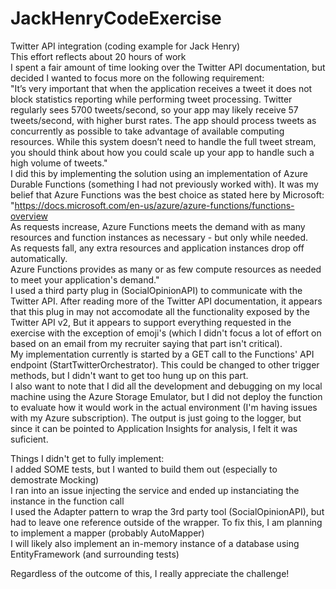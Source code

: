 # JackHenryCodeExercise
Twitter API integration (coding example for Jack Henry)  
This effort reflects about 20 hours of work  
I spent a fair amount of time looking over the Twitter API documentation, but decided I wanted to focus more on the following requirement:  
"It’s very important that when the application receives a tweet it does not block statistics reporting while performing tweet processing. Twitter regularly sees 5700 tweets/second, so your app may likely receive 57 tweets/second, with higher burst rates. The app should process tweets as concurrently as possible to take advantage of available computing resources. While this system doesn’t need to handle the full tweet stream, you should think about how you could scale up your app to handle such a high volume of tweets."  
I did this by implementing the solution using an implementation of Azure Durable Functions (something I had not previously worked with). It was my belief that Azure Functions was the best choice as stated here by Microsoft:  
"https://docs.microsoft.com/en-us/azure/azure-functions/functions-overview  
As requests increase, Azure Functions meets the demand with as many resources and function instances as necessary - but only while needed.  
As requests fall, any extra resources and application instances drop off automatically.  
Azure Functions provides as many or as few compute resources as needed to meet your application's demand."  
I used a third party plug in (SocialOpinionAPI) to communicate with the Twitter API. After reading more of the Twitter API documentation, it appears that this plug in may not accomodate all the functionality exposed by the Twitter API v2, But it appears to support everything requested in the exercise with the exception of emoji's (which I didn't focus a lot of effort on based on an email from my recruiter saying that part isn't critical).  
My implementation currently is started by a GET call to the Functions' API endpoint (StartTwitterOrchestrator). This could be changed to other trigger methods, but I didn't want to get too hung up on this part.  
I also want to note that I did all the development and debugging on my local machine using the Azure Storage Emulator, but I did not deploy the function to evaluate how it would work in the actual environment (I'm having issues with my Azure subscription). The output is just going to the logger, but since it can be pointed to Application Insights for analysis, I felt it was suficient.  
  
  
Things I didn't get to fully implement:  
I added SOME tests, but I wanted to build them out (especially to demostrate Mocking)  
I ran into an issue injecting the service and ended up instanciating the instance in the function call  
I used the Adapter pattern to wrap the 3rd party tool (SocialOpinionAPI), but had to leave one reference outside of the wrapper. To fix this, I am planning to implement a mapper (probably AutoMapper)  
I will likely also implement an in-memory instance of a database using EntityFramework (and surrounding tests)  
  
  
Regardless of the outcome of this, I really appreciate the challenge!
